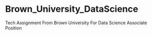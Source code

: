 # Brown_University_DataScience

Tech Assignment From Brown University
For Data Science Associate Position
